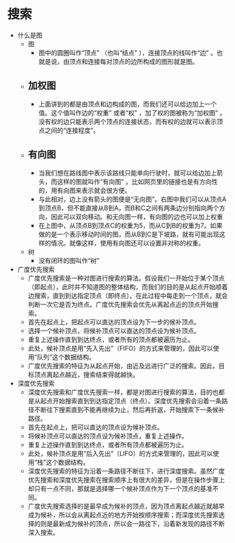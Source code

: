 # 搜索

- 什么是图
    - 图
        - 图中的圆圈叫作“顶点” （也叫“结点” ），连接顶点的线叫作“边” 。也就是说，由顶点和连接每对顶点的边所构成的图形就是图。
    - 加权图
        - 
        - 上面讲到的都是由顶点和边构成的图，而我们还可以给边加上一个值。这个值叫作边的“权重” 或者“权” ，加了权的图被称为“加权图” 。没有权的边只能表示两个顶点的连接状态，而有权的边就可以表示顶点之间的“连接程度”。
    - 有向图
        - 	
        - 当我们想在路线图中表示该路线只能单向行驶时，就可以给边加上箭头，而这样的图就叫作“有向图” 。比如网页里的链接也是有方向性的，用有向图来表示就会很方便。
        - 与此相对，边上没有箭头的图便是“无向图”。右图中我们可以从顶点A到顶点B，但不能直接从B到A，而B和C之间有两条边分别指向两个方向，因此可以双向移动。和无向图一样，有向图的边也可以加上权重
        - 在上图中，从顶点B到顶点C的权重为5，而从C到B的权重为7。如果做的是一个表示移动时间的图，而从B到C是下坡路，就有可能出现这样的情况。就像这样，使用有向图还可以设置非对称的权重。
    - 树
        - 没有闭环的图叫作“树”
- 广度优先搜索
    - 广度优先搜索是一种对图进行搜索的算法。假设我们一开始位于某个顶点（即起点），此时并不知道图的整体结构，而我们的目的是从起点开始顺着边搜索，直到到达指定顶点（即终点）。在此过程中每走到一个顶点，就会判断一次它是否为终点。广度优先搜索会优先从离起点近的顶点开始搜索。
    - 首先在起点上，把起点可以直达的顶点设为下一步的候补顶点。
    - 选择一个候补顶点，将候补顶点可以直达的顶点设为候补顶点。
    - 重复上述操作直到到达终点，或者所有的顶点都被遍历为止。
    - 此处，候补顶点是用“先入先出”（FIFO）的方式来管理的，因此可以使用“队列”这个数据结构。
    - 广度优先搜索的特征为从起点开始，由近及远进行广泛的搜索。因此，目标顶点离起点越近，搜索结束得就越快。
- 深度优先搜索
    - 深度优先搜索和广度优先搜索一样，都是对图进行搜索的算法，目的也都是从起点开始搜索直到到达指定顶点（终点）。深度优先搜索会沿着一条路径不断往下搜索直到不能再继续为止，然后再折返，开始搜索下一条候补路径。
    - 首先在起点上，把可以直达的顶点设为候补顶点。
    - 将候补顶点可以直达的顶点设为候补顶点，重复上述操作。
    - 重复上述操作直到到达终点，或者所有顶点都被遍历为止。
    - 此处，候补顶点是用“后入先出”（LIFO）的方式来管理的，因此可以使用“栈”这个数据结构。
    - 深度优先搜索的特征为沿着一条路径不断往下，进行深度搜索。虽然广度优先搜索和深度优先搜索在搜索顺序上有很大的差异，但是在操作步骤上却只有一点不同，那就是选择哪一个候补顶点作为下一个顶点的基准不同。
    - 广度优先搜索选择的是最早成为候补的顶点，因为顶点离起点越近就越早成为候补，所以会从离起点近的地方开始按顺序搜索；而深度优先搜索选择的则是最新成为候补的顶点，所以会一路往下，沿着新发现的路径不断深入搜索。